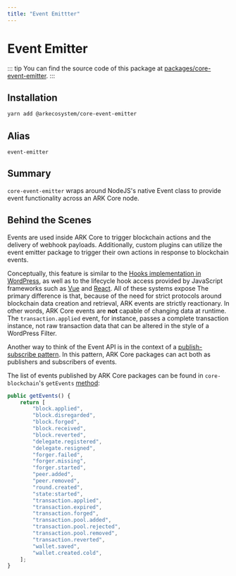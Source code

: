 ```yaml
---
title: "Event Emittter"
---
```


# Event Emitter

::: tip
You can find the source code of this package at [packages/core-event-emitter](https://github.com/ARKEcosystem/core/tree/develop/packages/core-event-emitter).
:::

## Installation

```bash
yarn add @arkecosystem/core-event-emitter
```

## Alias

`event-emitter`

## Summary

`core-event-emitter` wraps around NodeJS's native Event class to provide event functionality across an ARK Core node.

## Behind the Scenes

Events are used inside ARK Core to trigger blockchain actions and the delivery of webhook payloads. Additionally, custom plugins can utilize the event emitter package to trigger their own actions in response to blockchain events.

Conceptually, this feature is similar to the [Hooks implementation in WordPress](https://codex.wordpress.org/Plugin_API), as well as to the lifecycle hook access provided by JavaScript frameworks such as [Vue](https://vuejs.org/v2/guide/instance.html#Instance-Lifecycle-Hooks) and [React](https://reactjs.org/docs/state-and-lifecycle.html). All of these systems expose The primary difference is that, because of the need for strict protocols around blockchain data creation and retrieval, ARK events are strictly reactionary. In other words, ARK Core events are **not** capable of changing data at runtime. The `transaction.applied` event, for instance, passes a complete transaction instance, not raw transaction data that can be altered in the style of a WordPress Filter.

Another way to think of the Event API is in the context of a [publish-subscribe pattern](https://en.wikipedia.org/wiki/Publish%E2%80%93subscribe_pattern). In this pattern, ARK Core packages can act both as publishers and subscribers of events.

The list of events published by ARK Core packages can be found in `core-blockchain`'s `getEvents` [method](https://github.com/ARKEcosystem/core/blob/develop/packages/core-blockchain/src/blockchain.ts#L589-L610):

```ts
public getEvents() {
    return [
        "block.applied",
        "block.disregarded",
        "block.forged",
        "block.received",
        "block.reverted",
        "delegate.registered",
        "delegate.resigned",
        "forger.failed",
        "forger.missing",
        "forger.started",
        "peer.added",
        "peer.removed",
        "round.created",
        "state:started",
        "transaction.applied",
        "transaction.expired",
        "transaction.forged",
        "transaction.pool.added",
        "transaction.pool.rejected",
        "transaction.pool.removed",
        "transaction.reverted",
        "wallet.saved",
        "wallet.created.cold",
    ];
}
```
